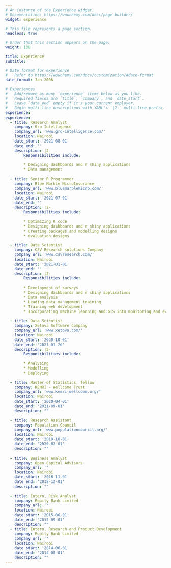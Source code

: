 ```yaml
---
# An instance of the Experience widget.
# Documentation: https://wowchemy.com/docs/page-builder/
widget: experience

# This file represents a page section.
headless: true

# Order that this section appears on the page.
weight: 130

title: Experience
subtitle:

# Date format for experience
#   Refer to https://wowchemy.com/docs/customization/#date-format
date_format: Jan 2006

# Experiences.
#   Add/remove as many `experience` items below as you like.
#   Required fields are `title`, `company`, and `date_start`.
#   Leave `date_end` empty if it's your current employer.
#   Begin multi-line descriptions with YAML's `|2-` multi-line prefix.
experience:
experience:
  - title: Research Analyst
    company: Gro Intelligence
    company_url: 'www.gro-intelligence.com/'
    location: Nairobi
    date_start: '2021-08-01'
    date_end: ''
    description: |2-
        Responsibilities include:
        
        * Designing dashboards and r shiny applications
        * Data management
        
  - title: Senior R Programmer
    company: Blue Marble MicroInsurance
    company_url: 'www.bluemarblemicro.com/'
    location: Nairobi
    date_start: '2021-07-01'
    date_end: ''
    description: |2-
        Responsibilities include:
        
        * Optimizing R code
        * Designing dashboards and r shiny applications
        * Creating packages and modelling designs
        * evaluation designs
        
  - title: Data Scientist
    company: CSV Research solutions Company
    company_url: 'www.csvresearch.com/'
    location: Nairobi
    date_start: '2021-01-01'
    date_end: ''
    description: |2-
        Responsibilities include:
        
        * Development of surveys
        * Designing dashboards and r shiny applications
        * Data analysis
        * Leading data management training
        * Training web development
        * Incorporating machine learning and GIS into monitoring and evaluation designs
        
  - title: Data Scientist
    company: Xetova Software Company
    company_url: 'www.xetova.com/'
    location: Nairobi
    date_start: '2020-10-01'
    date_end: '2021-01-20'
    description: |2-
        Responsibilities include:
        
        * Analysing
        * Modelling
        * Deploying
        
  - title: Master of Statistics, fellow
    company: KEMRI - Wellcome Trust
    company_url: 'www.kemri-wellcome.org/'
    location: Nairobi
    date_start: '2020-04-01'
    date_end: '2021-09-01'
    description: ""
    
  - title: Research Assistant
    company: Population Council
    company_url: 'www.populationcouncil.org/'
    location: Nairobi
    date_start: '2019-10-01'
    date_end: '2020-02-01'
    description: ""
    
  - title: Business Analyst
    company: Open Capital Advisors
    company_url: ''
    location: Nairobi
    date_start: '2016-11-01'
    date_end: '2018-12-01'
    description: ""
    
  - title: Intern, Risk Analyst
    company: Equity Bank Limited
    company_url: ''
    location: Nairobi
    date_start: '2015-06-01'
    date_end: '2015-09-01'
    description: ""
  - title: Intern, Research and Product Development
    company: Equity Bank Limited
    company_url: ''
    location: Nairobi
    date_start: '2014-06-01'
    date_end: '2014-08-01'
    description: ""
---
```

